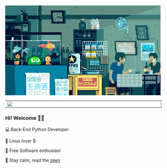 ![capa github](coding.gif)

<center>
  <table>
    <tr>
        <td><img width="480px" align="left" src="https://github-readme-stats.vercel.app/api?username=devSantZ&theme=shadow_blue"/></td>
        <td><img width="375px" align="left" src="https://github-readme-stats.vercel.app/api/top-langs/?username=devSantZ&hide=html,TeX,Jupyter%20Notebook&layout=compact&theme=shadow_blue" /></td>
    </tr>
  </table>
</center>

### Hi! Welcome 👨‍💻

💻 Back-End Python Developer

🐧 Linux lover $

👾 Free Software enthusiast

🐍 Stay calm, read the [zeen](https://peps.python.org/pep-0020/)
